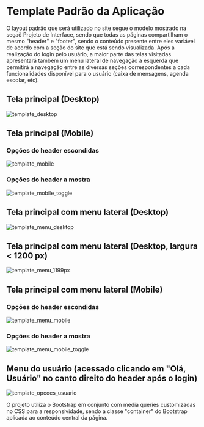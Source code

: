 # Template Padrão da Aplicação

O layout padrão que será utilizado no site segue o modelo mostrado na seçaõ Projeto de Interface, sendo que todas as páginas compartilham o mesmo "header" e "footer", sendo o conteúdo presente entre eles variável de acordo com a seção do site que está sendo visualizada. Após a realização do login pelo usuário, a maior parte das telas visitadas apresentará também um menu lateral de navegação à esquerda que permitirá a navegação entre as diversas seções correspondentes a cada funcionalidades disponível para o usuário (caixa de mensagens, agenda escolar, etc).

## Tela principal (Desktop)
![template_desktop](https://user-images.githubusercontent.com/74699119/168379726-bec9bec6-5aea-4478-98b9-fe054e50a9ca.png)

## Tela principal (Mobile)
### Opções do header escondidas
![template_mobile](https://user-images.githubusercontent.com/74699119/168379968-52234657-925a-47aa-a90f-52a0d6c8dae9.png)
### Opções do header a mostra
![template_mobile_toggle](https://user-images.githubusercontent.com/74699119/168379972-040ef1d8-5b2a-4602-818a-f40c2064854c.png)

## Tela principal com menu lateral (Desktop)
![template_menu_desktop](https://user-images.githubusercontent.com/74699119/168380271-e773d24a-0602-4719-8762-3752def1bdae.png)

## Tela principal com menu lateral (Desktop, largura < 1200 px)
![template_menu_1199px](https://user-images.githubusercontent.com/74699119/168380306-ed1ea3f1-2fd0-4843-add2-1741ef91e169.png)

## Tela principal com menu lateral (Mobile)
### Opções do header escondidas
![template_menu_mobile](https://user-images.githubusercontent.com/74699119/168380418-bdf3fe54-791e-4512-bf2a-b317d9299be3.png)
### Opções do header a mostra
![template_menu_mobile_toggle](https://user-images.githubusercontent.com/74699119/168380358-d2f13727-448f-4360-a42e-3ebac4f5b58b.png)

## Menu do usuário (acessado clicando em "Olá, Usuário" no canto direito do header após o login)
![template_opcoes_usuario](https://user-images.githubusercontent.com/74699119/168380528-adf9e908-675b-4d3d-836a-fbb4654d64c2.png)

O projeto utiliza o Bootstrap em conjunto com media queries customizadas no CSS para a responsividade, sendo a classe "container" do Bootstrap aplicada ao conteúdo central da página.
